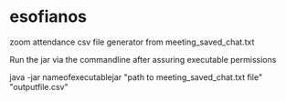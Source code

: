 # esofianos
zoom attendance csv file generator from meeting_saved_chat.txt


Run the jar via the commandline after assuring executable permissions

java -jar nameofexecutablejar "path to meeting_saved_chat.txt file" "outputfile.csv"
